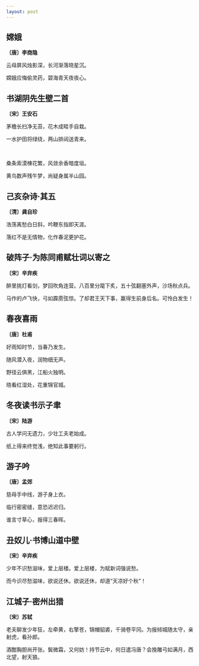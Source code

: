 ```yaml
---
layout: post
---
```

## 嫦娥
**〔唐〕李商隐**

云母屏风烛影深，长河渐落晓星沉。

嫦娥应悔偷灵药，碧海青天夜夜心。

## 书湖阴先生壁二首
**〔宋〕王安石**

茅檐长扫净无苔，花木成畦手自栽。

一水护田将绿绕，两山排闼送青来。

<br>

桑条索漠楝花繁，风敛余香暗度垣。

黄鸟数声残午梦，尚疑身属半山园。

## 己亥杂诗·其五
**〔清〕龚自珍**

浩荡离愁白日斜，吟鞭东指即天涯。

落红不是无情物，化作春泥更护花。

## 破阵子·为陈同甫赋壮词以寄之
**〔宋〕辛弃疾**

醉里挑灯看剑，梦回吹角连营。八百里分麾下炙，五十弦翻塞外声，沙场秋点兵。

马作的卢飞快，弓如霹雳弦惊。了却君王天下事，赢得生前身后名。可怜白发生！

## 春夜喜雨
**〔唐〕杜甫**

好雨知时节，当春乃发生。

随风潜入夜，润物细无声。

野径云俱黑，江船火独明。

晓看红湿处，花重锦官城。

## 冬夜读书示子聿
**〔宋〕陆游**

古人学问无遗力，少壮工夫老始成。

纸上得来终觉浅，绝知此事要躬行。

## 游子吟
**〔唐〕孟郊**

慈母手中线，游子身上衣。

临行密密缝，意恐迟迟归。

谁言寸草心，报得三春晖。

## 丑奴儿·书博山道中壁
**〔宋〕辛弃疾**

少年不识愁滋味，爱上层楼。爱上层楼，为赋新词强说愁。

而今识尽愁滋味，欲说还休。欲说还休，却道“天凉好个秋”！

## 江城子·密州出猎
**〔宋〕苏轼**

老夫聊发少年狂，左牵黄，右擎苍，锦帽貂裘，千骑卷平冈。为报倾城随太守，亲射虎，看孙郎。

酒酣胸胆尚开张。鬓微霜，又何妨！持节云中，何日遣冯唐？会挽雕弓如满月，西北望，射天狼。
